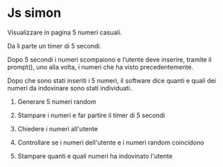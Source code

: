 # Js simon

Visualizzare in pagina 5 numeri casuali.

Da lì parte un timer di 5 secondi.

Dopo 5 secondi i numeri scompaiono e l’utente deve inserire, tramite il prompt(), uno alla volta, i numeri che ha visto precedentemente.

Dopo che sono stati inseriti i 5 numeri, il software dice quanti e quali dei numeri da indovinare sono stati individuati.

1. Generare 5 numeri random

2. Stampare i numeri e far partire il timer di 5 secondi

3. Chiedere i numeri all'utente 

4. Controllare se i numeri dell'utente e i numeri random coincidono 

5. Stampare quanti e quali numeri ha indovinato l'utente